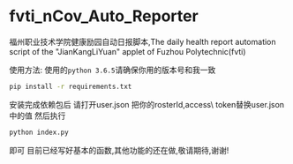 # fvti_nCov_Auto_Reporter
福州职业技术学院健康励园自动日报脚本,The daily health report automation script of the "JianKangLiYuan" applet of Fuzhou Polytechnic(fvti)

使用方法:
使用的`python 3.6.5`请确保你用的版本号和我一致
```bash
pip install -r requirements.txt

```
安装完成依赖包后
请打开user.json
把你的rosterId,access\ token替换user.json中的值
然后执行
```bash
python index.py
```
即可
目前已经写好基本的函数,其他功能的还在做,敬请期待,谢谢!
